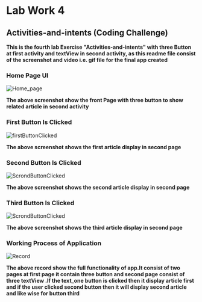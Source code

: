 # Lab Work 4
## Activities-and-intents (Coding Challenge)

**This is the fourth lab Exercise "Activities-and-intents" with three Button at first activity and textView in second activity, as this readme file consist of the screenshot and video i.e. gif file for the final app created**

### Home Page UI

![Home_page](ScreenshotAndRecord/firstPage.png)

**The above screenshot show the front Page with three button to show related article in second activity**

### First Button Is Clicked

![firstButtonClicked](ScreenshotAndRecord/firstButtonClicked.png)

**The above screenshot shows the first article display in second page**

### Second Button Is Clicked

![ScrondButtonClicked](ScreenshotAndRecord/secondButtonClicked.png)

**The above screenshot shows the second article display in second page**

### Third Button Is Clicked

![ScrondButtonClicked](ScreenshotAndRecord/thirdButtonClicked.png)

**The above screenshot shows the third article display in second page**

### Working Process of Application

![Record](ScreenshotAndRecord/Record.gif)

**The above record show the full functionality of app.It consist of two pages at first page it contain three
button and second page consist of three textView .If the text_one button is clicked then it display article first and 
if the user clicked second button then it will display second article and like wise for button third**